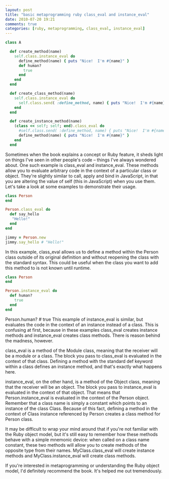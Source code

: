 ```yaml
---
layout: post
title: "basic metaprogramming ruby class_eval and instance_eval"
date: 2010-07-20 19:21
comments: true
categories: [ruby, metaprogramming, class_eval, instance_eval]
---
```

```ruby
class A

  def create_method(name)
    self.class.instance_eval do
      define_method(name) { puts "Nice!  I'm #{name}" }
      def human?
        true
      end
    end
  end

  def create_class_method(name)
    self.class.instance_eval do
      self.class.send( :define_method, name) { puts "Nice!  I'm #{name}" }
    end
  end

  def create_instance_method(name)
    (class << self; self; end).class_eval do
      #self.class.send( :define_method, name) { puts "Nice!  I'm #{name}" }
      define_method(name) { puts "Nice!  I'm #{name}" }
    end
  end
```

Sometimes when the book explains a concept or Ruby feature, it sheds light on things I've seen in other people's code – things I've always wondered about. One such example is class_eval and instance_eval. These methods allow you to evaluate arbitrary code in the context of a particular class or object. They're slightly similar to call, apply and bind in JavaScript, in that you are altering the value of self (this in JavaScript) when you use them. Let's take a look at some examples to demonstrate their usage.
```ruby
class Person
end

Person.class_eval do
  def say_hello
   "Hello!"
  end
end

jimmy = Person.new
jimmy.say_hello # "Hello!"
```
In this example, class_eval allows us to define a method within the Person class outside of its original definition and without reopening the class with the standard syntax. This could be useful when the class you want to add this method to is not known until runtime.
```ruby
class Person
end

Person.instance_eval do
  def human?
    true
  end
end
```
Person.human? # true
This example of instance_eval is similar, but evaluates the code in the context of an instance instead of a class. This is confusing at first, because in these examples class_eval creates instance methods and instance_eval creates class methods. There is reason behind the madness, however.

class_eval is a method of the Module class, meaning that the receiver will be a module or a class. The block you pass to class_eval is evaluated in the context of that class. Defining a method with the standard def keyword within a class defines an instance method, and that's exactly what happens here.

instance_eval, on the other hand, is a method of the Object class, meaning that the receiver will be an object. The block you pass to instance_eval is evaluated in the context of that object. That means that Person.instance_eval is evaluated in the context of the Person object. Remember that a class name is simply a constant which points to an instance of the class Class. Because of this fact, defining a method in the context of Class instance referenced by Person creates a class method for Person class.

It may be difficult to wrap your mind around that if you're not familiar with the Ruby object model, but it's still easy to remember how these methods behave with a simple mnemonic device: when called on a class name constant, these two methods will allow you to create methods of the opposite type from their names. MyClass.class_eval will create instance methods and MyClass.instance_eval will create class methods.

If you're interested in metaprogramming or understanding the Ruby object model, I'd definitely recommend the book. It's helped me out tremendously.
